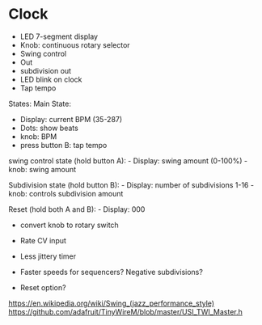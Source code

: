 # Clock

- LED 7-segment display
- Knob: continuous rotary selector
- Swing control
- Out
- subdivision out
- LED blink on clock
- Tap tempo


States:
  Main State:
  - Display: current BPM (35-287)
  - Dots: show beats
  - knob: BPM
  - press button B: tap tempo

  swing control state (hold button A):
    - Display: swing amount (0-100%)
    - knob: swing amount

  Subdivision state (hold button B):
    - Display: number of subdivisions 1-16
    - knob: controls subdivision amount

  Reset (hold both A and B):
    - Display: 000

- convert knob to rotary switch
- Rate CV input
- Less jittery timer

- Faster speeds for sequencers? Negative subdivisions?
- Reset option?

https://en.wikipedia.org/wiki/Swing_(jazz_performance_style)
https://github.com/adafruit/TinyWireM/blob/master/USI_TWI_Master.h
